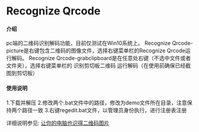 # Recognize Qrcode

#### 介绍
pc端的二维码识别解码功能，目前仅测试在Win10系统上。
Recognize Qrcode-picture是右键包含二维码的图像文件，选择右键菜单栏的Recognize Qrcode运行解码。
Recognize Qrcode-grabclipboard是在任意处右键（不选中文件或者文件夹），选择右键菜单栏的 识别剪切板二维码 运行解码（在使用前确保已经截图到剪切板）


#### 使用说明
1.下载并解压
2.修改两个.bat文件中的路径，修改为demo文件所在目录，注意保持两个路径一致
3.右键regedit.bat文件，以管理员身份执行，进行注册表注册

详细说明参见: [让你的电脑也识得二维码图片](https://blog.csdn.net/h2763246823/article/details/113858561)
